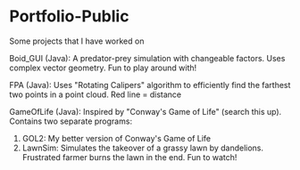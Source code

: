 # Portfolio-Public
Some projects that I have worked on

Boid_GUI (Java): A predator-prey simulation with changeable factors. Uses complex vector geometry. Fun to play around with!

FPA (Java): Uses "Rotating Calipers" algorithm to efficiently find the farthest two points in a point cloud. Red line = distance

GameOfLife (Java): Inspired by "Conway's Game of Life" (search this up). Contains two separate programs:
1. GOL2: My better version of Conway's Game of Life
2. LawnSim: Simulates the takeover of a grassy lawn by dandelions. Frustrated farmer burns the lawn in the end. Fun to watch!
